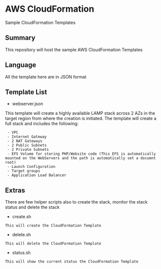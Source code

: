 # AWS CloudFormation
Sample CloudFormation Templates

## Summary
This repository will host the sample AWS CloudFormation Templates

## Language
All the template here are in JSON format

## Template List
* webserver.json

This template will create a highly available LAMP stack across 2 AZs in the target region from where the creation is initiated.
The template will create a full stack and includes the following:
```
 - VPC
 - Internet Gateway
 - 2 NAT Gateways
 - 2 Public Subnets
 - 2 Private Subnets
 - EFS Volume for storing PHP/Website code (This EFS is automatically mounted on the WebServers and the path is automatically set a documnt root)
 - Launch Configuration
 - Target groups
 - Application Load Balancer
```

## Extras
There are few helper scripts also to create the stack, monitor the stack status and delete the stack
* create.sh
```
This will create the CloudFormation Template
```
* delete.sh
```
This will delete the CloudFormation Template
```
* status.sh
```
This will show the current status the CloudFormation Template
```
